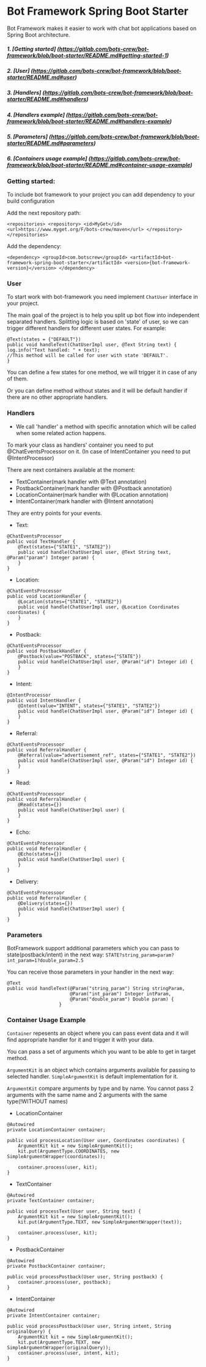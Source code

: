 # Bot Framework Spring Boot Starter

Bot Framework makes it easier to work with chat bot applications
based on Spring Boot architecture.



##### 1. [*Getting started*] (https://gitlab.com/bots-crew/bot-framework/blob/boot-starter/README.md#getting-started-1)
##### 2. [*User*] (https://gitlab.com/bots-crew/bot-framework/blob/boot-starter/README.md#user)
##### 3. [*Handlers*] (https://gitlab.com/bots-crew/bot-framework/blob/boot-starter/README.md#handlers)
##### 4. [*Handlers example*] (https://gitlab.com/bots-crew/bot-framework/blob/boot-starter/README.md#handlers-example)
##### 5. [*Parameters*] (https://gitlab.com/bots-crew/bot-framework/blob/boot-starter/README.md#parameters)
##### 6. [*Containers usage example*] (https://gitlab.com/bots-crew/bot-framework/blob/boot-starter/README.md#container-usage-example)



### Getting started:

To include bot framework to your project 
you can add dependency to your build configuration

Add the next repository path:

`<repositories>
        <repository>
            <id>MyGet</id>
            <url>https://www.myget.org/F/bots-crew/maven</url>
        </repository>
    </repositories>`

Add the dependency:

`<dependency>
            <groupId>com.botscrew</groupId>
            <artifactId>bot-framework-spring-boot-starter</artifactId>
            <version>{bot-framework-version}</version>
        </dependency>`
        
### User

To start work with bot-framework you need implement `ChatUser` interface in your project.

The main goal of the project is to help you split up 
bot flow into independent separated handlers. Splitting logic 
is based on 'state' of user, so we can trigger different handlers for 
different user states. For example:

```
@Text(states = {"DEFAULT"})
public void handleText(ChatUserImpl user, @Text String text) {
log.info("Text handled: " + text);
//This method will be called for user with state 'DEFAULT'.
}
```

You can define a few states for one method, we will trigger it in case of any of them.

Or you can define method without states and it will be default handler if there 
are no other appropriate handlers.

### Handlers

* We call 'handler' a method with specific annotation which will be called when some related action happens.

To mark your class as handlers' container you need to put @ChatEventsProcessor on it.
(In case of IntentContainer you need to put @IntentProcessor)

There are next containers available at the moment:

* TextContainer(mark handler with @Text annotation) 
* PostbackContainer(mark handler with @Postback annotation)
* LocationContainer(mark handler with @Location annotation)
* IntentContainer(mark handler with @Intent annotation)

They are entry points for your events.

* Text:

```
@ChatEventsProcessor
public void TextHandler {
    @Text(states={"STATE1", "STATE2"})
    public void handle(ChatUserImpl user, @Text String text, @Param("param") Integer param) {
    }
}
```


* Location:

```
@ChatEventsProcessor
public void LocationHandler {
    @Location(states={"STATE1", "STATE2"})
    public void handle(ChatUserImpl user, @Location Coordinates coordinates) {
    }
}
```


* Postback:

```
@ChatEventsProcessor
public void PostbackHandler {
    @Postback(value="POSTBACK", states={"STATE"})
    public void handle(ChatUserImpl user, @Param("id") Integer id) {
    }
}
```


* Intent:

```
@IntentProcessor
public void IntentHandler {
    @Intent(value="INTENT", states={"STATE1", "STATE2"})
    public void handle(ChatUserImpl user, @Param("id") Integer id) {
    }
}
```

* Referral:

```
@ChatEventsProcessoor
public void ReferralHandler {
    @Referral(value="advertisement_ref", states={"STATE1", "STATE2"})
    public void handle(ChatUserImpl user, @Param("id") Integer id) {
    }
}
```

* Read:

```
@ChatEventsProcessoor
public void ReferralHandler {
    @Read(states={})
    public void handle(ChatUserImpl user) {
    }
}
```

* Echo:

```
@ChatEventsProcessoor
public void ReferralHandler {
    @Echo(states={})
    public void handle(ChatUserImpl user) {
    }
}
```

* Delivery:

```
@ChatEventsProcessoor
public void ReferralHandler {
    @Delivery(states={})
    public void handle(ChatUserImpl user) {
    }
}
```

### Parameters

BotFramework support additional parameters which you can pass to state(postback/intent) 
in the next way: `STATE?string_param=param?int_param=1?double_param=2.5`

You can receive those parameters in your handler in the next way:

```
@Text
public void handleText(@Param("string_param") String stringParam, 
                       @Param("int_param") Integer intParam, 
                       @Param("double_param") Double param) {
                   }
```


### Container Usage Example

`Container` repesents an object where you can pass event data and it will find appropriate handler for it and trigger it with your data.

You can pass a set of arguments which you want to be able to get in target method.

`ArgumentKit` is an object which contains arguments available for passing to selected handler.
`SimpleArgumentKit` is default implementation for it.

`ArgumentKit` compare arguments by type and by name.
You cannot pass 2 arguments with the same name and 2 arguments with the same type(!WITHOUT names)

* LocationContainer

```
@Autowired
private LocationContainer container;

public void processLocation(User user, Coordinates coordinates) {
    ArgumentKit kit = new SimpleArgumentKit();
    kit.put(ArgumentType.COORDINATES, new SimpleArgumentWrapper(coordinates));

    container.process(user, kit);
}
```

* TextContainer

```
@Autowired
private TextContainer container;

public void processText(User user, String text) {
    ArgumentKit kit = new SimpleArgumentKit();
    kit.put(ArgumentType.TEXT, new SimpleArgumentWrapper(text));

    container.process(user, kit);
}
```

* PostbackContainer

```
@Autowired
private PostbackContainer container;

public void processPostback(User user, String postback) {
    container.process(user, postback);
}
```

* IntentContainer

```
@Autowired
private IntentContainer container;

public void processPostback(User user, String intent, String originalQuery) {
    ArgumentKit kit = new SimpleArgumentKit();
    kit.put(ArgumentType.TEXT, new SimpleArgumentWrapper(originalQuery));
    container.process(user, intent, kit);
}
```
